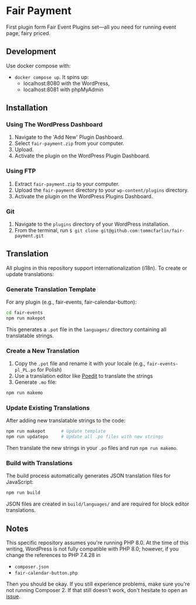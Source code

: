 # Fair Payment

First plugin form Fair Event Plugins set—all you need for running event page,
fairy priced.

## Development

Use docker compose with:

* `docker compose up`. It spins up:
  * localhost:8080 with the WordPress,
  * localhost:8081 with phpMyAdmin

## Installation

### Using The WordPress Dashboard

1. Navigate to the 'Add New' Plugin Dashboard.
2. Select `fair-payment.zip` from your computer.
3. Upload.
4. Activate the plugin on the WordPress Plugin Dashboard.

### Using FTP

1. Extract `fair-payment.zip` to your computer.
2. Upload the `fair-payment` directory to your `wp-content/plugins` directory.
3. Activate the plugin on the WordPress Plugins Dashboard.

### Git

1. Navigate to the `plugins` directory of your WordPress installation.
2. From the terminal, run `$ git clone git@github.com:tommcfarlin/fair-payment.git`

## Translation

All plugins in this repository support internationalization (i18n). To create or update translations:

### Generate Translation Template

For any plugin (e.g., fair-events, fair-calendar-button):

```bash
cd fair-events
npm run makepot
```

This generates a `.pot` file in the `languages/` directory containing all translatable strings.

### Create a New Translation

1. Copy the `.pot` file and rename it with your locale (e.g., `fair-events-pl_PL.po` for Polish)
2. Use a translation editor like [Poedit](https://poedit.net/) to translate the strings
3. Generate `.mo` file:

```bash
npm run makemo
```

### Update Existing Translations

After adding new translatable strings to the code:

```bash
npm run makepot      # Update template
npm run updatepo     # Update all .po files with new strings
```

Then translate the new strings in your `.po` files and run `npm run makemo`.

### Build with Translations

The build process automatically generates JSON translation files for JavaScript:

```bash
npm run build
```

JSON files are created in `build/languages/` and are required for block editor translations.

## Notes

This specific repository assumes you're running PHP 8.0.  At the time of this writing, WordPress is not fully compatible with PHP 8.0; however, if you change the references to PHP 7.4.28 in

* `composer.json`
* `fair-calendar-button.php`

Then you should be okay. If you still experience problems, make sure you're not running Composer 2. If that still doesn't work, don't hesitate to open an [issue](https://github.com/tommcfarlin/fair-payment/issues).
